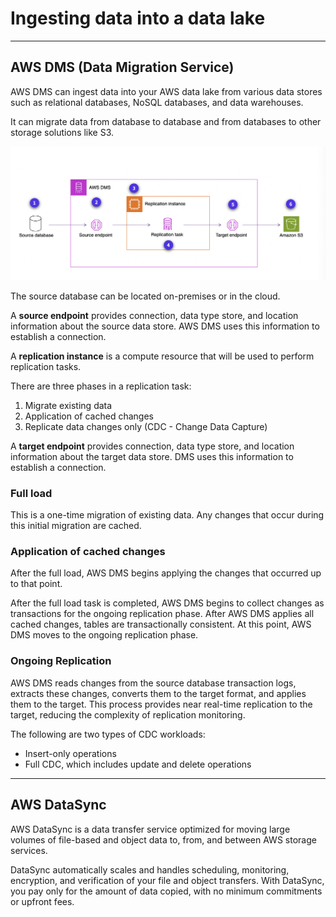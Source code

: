 # Ingesting data into a data lake

---

## AWS DMS (Data Migration Service)

AWS DMS can ingest data into your AWS data lake from various data stores such as relational databases, NoSQL databases, and data warehouses.

It can migrate data from database to database and from databases to other storage solutions like S3.

![DMS](aws_data/A_data_lake_solution/images/dms.png)

The source database can be located on-premises or in the cloud.

A **source endpoint** provides connection, data type store, and location information about the source data store. AWS DMS uses this information to establish a connection.

A **replication instance** is a compute resource that will be used to perform replication tasks.

There are three phases in a replication task:
1.  Migrate existing data
2.  Application of cached changes
3.  Replicate data changes only (CDC - Change Data Capture)

A **target endpoint** provides connection, data type store, and location information about the target data store. DMS uses this information to establish a connection.

### Full load
This is a one-time migration of existing data. Any changes that occur during this initial migration are cached.

### Application of cached changes
After the full load, AWS DMS begins applying the changes that occurred up to that point.

After the full load task is completed, AWS DMS begins to collect changes as transactions for the ongoing replication phase. After AWS DMS applies all cached changes, tables are transactionally consistent. At this point, AWS DMS moves to the ongoing replication phase.

### Ongoing Replication
AWS DMS reads changes from the source database transaction logs, extracts these changes, converts them to the target format, and applies them to the target. This process provides near real-time replication to the target, reducing the complexity of replication monitoring.

The following are two types of CDC workloads:
* Insert-only operations
* Full CDC, which includes update and delete operations

---

## AWS DataSync
AWS DataSync is a data transfer service optimized for moving large volumes of file-based and object data to, from, and between AWS storage services.

DataSync automatically scales and handles scheduling, monitoring, encryption, and verification of your file and object transfers. With DataSync, you pay only for the amount of data copied, with no minimum commitments or upfront fees.
